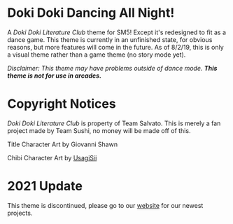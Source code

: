 # Doki Doki Dancing All Night!
A *Doki Doki Literature Club* theme for SM5! Except it's redesigned to fit as a dance game.
This theme is currently in an unfinished state, for obvious reasons, but more features will come in the future.
As of 8/2/19, this is only a visual theme rather than a game theme (no story mode yet).

*Disclaimer: This theme may have problems outside of dance mode. **This theme is not for use in arcades.***

# Copyright Notices
*Doki Doki Literature Club* is property of Team Salvato. This is merely a fan project made by Team Sushi, no money will be made off of this.

Title Character Art by Giovanni Shawn

Chibi Character Art by [UsagiSii](https://usagisii.carrd.co/)

# 2021 Update
This theme is discontinued, please go to our [website](https://www.teamsushipresentations.com/projects.html) for our newest projects.
